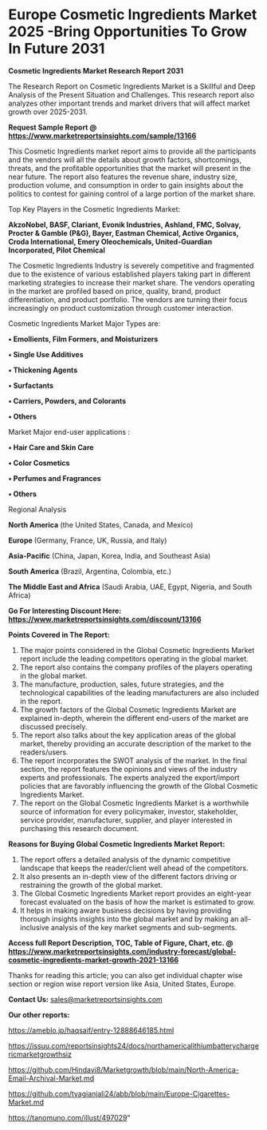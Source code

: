 # Europe Cosmetic Ingredients Market 2025 -Bring Opportunities To Grow In Future 2031

<strong>Cosmetic Ingredients Market Research Report 2031</strong>

The Research Report on Cosmetic Ingredients Market is a Skillful and Deep Analysis of the Present Situation and Challenges. This research report also analyzes other important trends and market drivers that will affect market growth over 2025-2031.

<strong>Request Sample Report @ <a href=https://www.marketreportsinsights.com/sample/13166>https://www.marketreportsinsights.com/sample/13166</a></strong>

This Cosmetic Ingredients market report aims to provide all the participants and the vendors will all the details about growth factors, shortcomings, threats, and the profitable opportunities that the market will present in the near future. The report also features the revenue share, industry size, production volume, and consumption in order to gain insights about the politics to contest for gaining control of a large portion of the market share.

Top Key Players in the Cosmetic Ingredients Market:

<strong>AkzoNobel, BASF, Clariant, Evonik Industries, Ashland, FMC, Solvay, Procter & Gamble (P&G), Bayer, Eastman Chemical, Active Organics, Croda International, Emery Oleochemicals, United-Guardian Incorporated, Pilot Chemical</strong>

The Cosmetic Ingredients Industry is severely competitive and fragmented due to the existence of various established players taking part in different marketing strategies to increase their market share. The vendors operating in the market are profiled based on price, quality, brand, product differentiation, and product portfolio. The vendors are turning their focus increasingly on product customization through customer interaction.

Cosmetic Ingredients Market Major Types are:

<strong>• Emollients, Film Formers, and Moisturizers

• Single Use Additives

• Thickening Agents

• Surfactants

• Carriers, Powders, and Colorants

• Others</strong>

Market Major end-user applications :

<strong>• Hair Care and Skin Care

• Color Cosmetics

• Perfumes and Fragrances

• Others</strong>

Regional Analysis

</u><strong><b>North America</b></strong> (the United States, Canada, and Mexico)

<strong><b>Europe </b></strong>(Germany, France, UK, Russia, and Italy)

<strong><b>Asia-Pacific</b></strong> (China, Japan, Korea, India, and Southeast Asia)

<strong><b>South America</b></strong> (Brazil, Argentina, Colombia, etc.)

<strong><b>The Middle East and Africa</b></strong> (Saudi Arabia, UAE, Egypt, Nigeria, and South Africa)

<strong>Go For Interesting Discount Here: <a href=https://www.marketreportsinsights.com/discount/13166>https://www.marketreportsinsights.com/discount/13166</a></strong>

<strong>Points Covered in The Report:</strong>
<ol>
  <li>The major points considered in the Global Cosmetic Ingredients Market report include the leading competitors operating in the global market.</li>
  <li>The report also contains the company profiles of the players operating in the global market.</li>
  <li>The manufacture, production, sales, future strategies, and the technological capabilities of the leading manufacturers are also included in the report.</li>
  <li>The growth factors of the Global Cosmetic Ingredients Market are explained in-depth, wherein the different end-users of the market are discussed precisely.</li>
  <li>The report also talks about the key application areas of the global market, thereby providing an accurate description of the market to the readers/users.</li>
  <li>The report incorporates the SWOT analysis of the market. In the final section, the report features the opinions and views of the industry experts and professionals. The experts analyzed the export/import policies that are favorably influencing the growth of the Global Cosmetic Ingredients Market.</li>
  <li>The report on the Global Cosmetic Ingredients Market is a worthwhile source of information for every policymaker, investor, stakeholder, service provider, manufacturer, supplier, and player interested in purchasing this research document.</li>
</ol>
<strong>Reasons for Buying Global Cosmetic Ingredients Market Report:</strong>

<ol>
  <li>The report offers a detailed analysis of the dynamic competitive landscape that keeps the reader/client well ahead of the competitors.</li>
  <li>It also presents an in-depth view of the different factors driving or restraining the growth of the global market.</li>
  <li>The Global Cosmetic Ingredients Market report provides an eight-year forecast evaluated on the basis of how the market is estimated to grow.</li>
  <li>It helps in making aware business decisions by having providing thorough insights insights into the global market and by making an all-inclusive analysis of the key market segments and sub-segments.</li>
</ol>
<strong>Access full Report Description, TOC, Table of Figure, Chart, etc. @ <a href=https://www.marketreportsinsights.com/industry-forecast/global-cosmetic-ingredients-market-growth-2021-13166>https://www.marketreportsinsights.com/industry-forecast/global-cosmetic-ingredients-market-growth-2021-13166</a></strong>


Thanks for reading this article; you can also get individual chapter wise section or region wise report version like Asia, United States, Europe.

<strong>Contact Us:</strong>
sales@marketreportsinsights.com

<strong>Our other reports:</strong>

<a href=https://ameblo.jp/haqsaif/entry-12888646185.html>https://ameblo.jp/haqsaif/entry-12888646185.html</a>

<a href=https://issuu.com/reportsinsights24/docs/northamericalithiumbatterychargericmarketgrowthsiz>https://issuu.com/reportsinsights24/docs/northamericalithiumbatterychargericmarketgrowthsiz</a>

<a href=https://github.com/Hindavi8/Marketgrowth/blob/main/North-America-Email-Archival-Market.md>https://github.com/Hindavi8/Marketgrowth/blob/main/North-America-Email-Archival-Market.md</a>

<a href=https://github.com/tyagianjali24/abb/blob/main/Europe-Cigarettes-Market.md>https://github.com/tyagianjali24/abb/blob/main/Europe-Cigarettes-Market.md</a>

<a href=https://tanomuno.com/illust/497029>https://tanomuno.com/illust/497029</a>"
